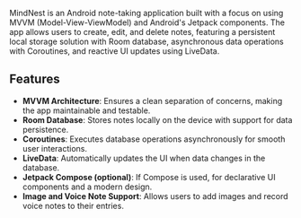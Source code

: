   MindNest is an Android note-taking application built with a focus on  using MVVM (Model-View-ViewModel) and Android's Jetpack components. The app allows users to create, edit, and delete notes, featuring a persistent local storage solution with Room database, asynchronous data operations with Coroutines, and reactive UI updates using LiveData.

## Features
- **MVVM Architecture**: Ensures a clean separation of concerns, making the app maintainable and testable.
- **Room Database**: Stores notes locally on the device with support for data persistence.
- **Coroutines**: Executes database operations asynchronously for smooth user interactions.
- **LiveData**: Automatically updates the UI when data changes in the database.
- **Jetpack Compose (optional)**: If Compose is used, for declarative UI components and a modern design.
- **Image and Voice Note Support**: Allows users to add images and record voice notes to their entries.
